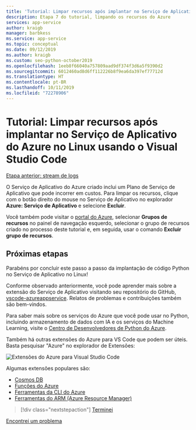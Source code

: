 ```yaml
---
title: 'Tutorial: Limpar recursos após implantar no Serviço de Aplicativo do Azure no Linux usando o Visual Studio Code'
description: Etapa 7 do tutorial, limpando os recursos do Azure
services: app-service
author: kraigb
manager: barbkess
ms.service: app-service
ms.topic: conceptual
ms.date: 09/12/2019
ms.author: kraigb
ms.custom: seo-python-october2019
ms.openlocfilehash: 1eeb8f66040a757809aad9df374f3d6a5f9390d2
ms.sourcegitcommit: 6012460ad8d6ff112226b8f9ea6da397ef77712d
ms.translationtype: HT
ms.contentlocale: pt-BR
ms.lasthandoff: 10/11/2019
ms.locfileid: "72278906"
---
```

# <a name="tutorial-clean-up-resources-after-deploying-to-azure-app-service-on-linux-from-visual-studio-code"></a>Tutorial: Limpar recursos após implantar no Serviço de Aplicativo do Azure no Linux usando o Visual Studio Code

[Etapa anterior: stream de logs](tutorial-deploy-app-service-on-linux-06.md)

O Serviço de Aplicativo do Azure criado inclui um Plano de Serviço de Aplicativo que pode incorrer em custos. Para limpar os recursos, clique com o botão direito do mouse no Serviço de Aplicativo no explorador **Azure: Serviço de Aplicativo** e selecione **Excluir**.

Você também pode visitar o [portal do Azure](https://portal.azure.com), selecionar **Grupos de recursos** no painel de navegação esquerdo, selecionar o grupo de recursos criado no processo deste tutorial e, em seguida, usar o comando **Excluir grupo de recursos**.

## <a name="next-steps"></a>Próximas etapas

Parabéns por concluir este passo a passo da implantação de código Python no Serviço de Aplicativo no Linux!

Conforme observado anteriormente, você pode aprender mais sobre a extensão do Serviço de Aplicativo visitando seu repositório do GitHub, [vscode-azureappservice](https://github.com/Microsoft/vscode-azureappservice). Relatos de problemas e contribuições também são bem-vindos.

Para saber mais sobre os serviços do Azure que você pode usar no Python, incluindo armazenamento de dados com IA e os serviços do Machine Learning, visite o [Centro de Desenvolvedores de Python do Azure](https://docs.microsoft.com/python/azure/?view=azure-python).

Também há outras extensões do Azure para VS Code que podem ser úteis. Basta pesquisar "Azure" no explorador de Extensões:

![Extensões do Azure para Visual Studio Code](media/deploy-containers/azure-extensions-for-visual-studio-code.png)

Algumas extensões populares são:

- [Cosmos DB](https://marketplace.visualstudio.com/items?itemName=ms-azuretools.vscode-cosmosdb)
- [Funções do Azure](https://marketplace.visualstudio.com/items?itemName=ms-azuretools.vscode-azurefunctions)
- [Ferramentas da CLI do Azure](https://marketplace.visualstudio.com/items?itemName=ms-vscode.azurecli)
- [Ferramentas do ARM (Azure Resource Manager)](https://marketplace.visualstudio.com/items?itemName=msazurermtools.azurerm-vscode-tools)

> [!div class="nextstepaction"]
> [Terminei](https://docs.microsoft.com/python/azure/?view=azure-python) 

[Encontrei um problema](https://www.research.net/r/PWZWZ52?tutorial=vscode-appservice-python&step=07-clean-up-resources)

